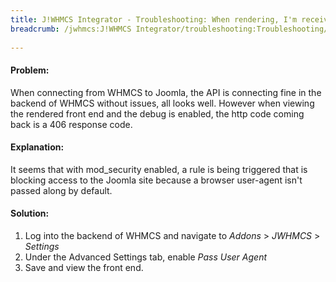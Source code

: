 ```yaml
---
title: J!WHMCS Integrator - Troubleshooting: When rendering, I'm receiving a 406 error from the WHMCS API
breadcrumb: /jwhmcs:J!WHMCS Integrator/troubleshooting:Troubleshooting/receiving406:When rendering, I'm receiving a 406 error from the WHMCS API/
 
---
```


#### Problem:

When connecting from WHMCS to Joomla, the API is connecting fine in the backend of WHMCS without issues, all looks well.  However when viewing the rendered front end and the debug is enabled, the http code coming back is a 406 response code.

#### Explanation:

It seems that with mod_security enabled, a rule is being triggered that is blocking access to the Joomla site because a browser user-agent isn't passed along by default.

#### Solution:

1. Log into the backend of WHMCS and navigate to _Addons_ > _JWHMCS_ > _Settings_
2. Under the Advanced Settings tab, enable *Pass User Agent*
3. Save and view the front end.
